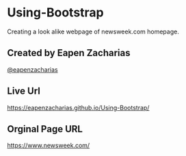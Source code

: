 # Using-Bootstrap

Creating a look alike webpage of newsweek.com homepage.

## Created by Eapen Zacharias

[@eapenzacharias](https://github.com/eapenzacharias/)

## Live Url
https://eapenzacharias.github.io/Using-Bootstrap/

## Orginal Page URL
https://www.newsweek.com/
